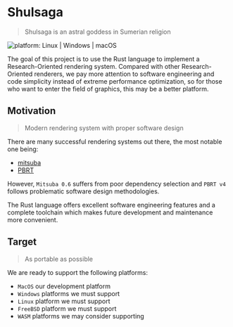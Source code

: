 # Shulsaga
>  Shulsaga is an astral goddess in Sumerian religion

![platform: Linux | Windows | macOS](https://img.shields.io/badge/platform-Linux%20%7C%20Windows%20%7C%20macOS-lightgrey)

The goal of this project is to use the Rust language to implement a Research-Oriented rendering system. Compared with other Research-Oriented renderers, we pay more attention to software engineering and code simplicity instead of extreme performance optimization, so for those who want to enter the field of graphics, this may be a better platform.

## Motivation
> Modern rendering system with proper software design

There are many successful rendering systems out there, the most notable one being:

- [mitsuba](https://www.mitsuba-renderer.org/)
- [PBRT](https://pbr-book.org/)

However, `Mitsuba 0.6` suffers from poor dependency selection and `PBRT v4` follows problematic software design methodologies.

The Rust language offers excellent software engineering features and a complete toolchain which makes future development and maintenance more convenient.

## Target
> As portable as possible

We are ready to support the following platforms:

- `MacOS` our development platform
- `Windows` platforms we must support
- `Linux` platform we must support
- `FreeBSD` platform we must support
- `WASM` platforms we may consider supporting
